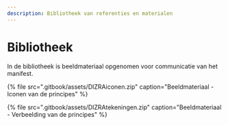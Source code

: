 ```yaml
---
description: Bibliotheek van referenties en materialen
---
```


# Bibliotheek

In de bibliotheek is beeldmateriaal opgenomen voor communicatie van het manifest.

{% file src=".gitbook/assets/DIZRAiconen.zip" caption="Beeldmateriaal - Iconen van de principes" %}

{% file src=".gitbook/assets/DIZRAtekeningen.zip" caption="Beeldmateriaal - Verbeelding van de principes" %}